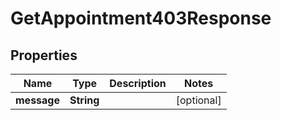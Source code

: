 

# GetAppointment403Response


## Properties

| Name | Type | Description | Notes |
|------------ | ------------- | ------------- | -------------|
|**message** | **String** |  |  [optional] |



